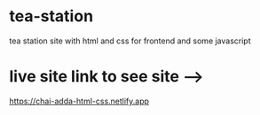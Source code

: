 # tea-station
tea station site with html and css for frontend and some javascript 

# live site link to see site --> 
https://chai-adda-html-css.netlify.app
